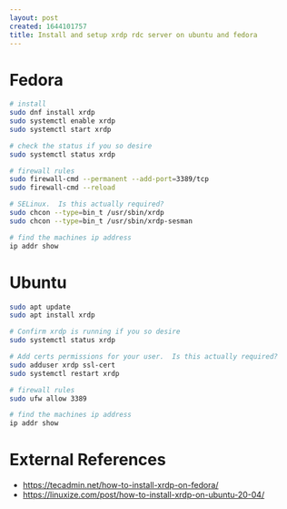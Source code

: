 ```yaml
---
layout: post
created: 1644101757
title: Install and setup xrdp rdc server on ubuntu and fedora
---
```



# Fedora

```bash
# install
sudo dnf install xrdp
sudo systemctl enable xrdp 
sudo systemctl start xrdp 

# check the status if you so desire
sudo systemctl status xrdp 

# firewall rules
sudo firewall-cmd --permanent --add-port=3389/tcp 
sudo firewall-cmd --reload 

# SELinux.  Is this actually required?
sudo chcon --type=bin_t /usr/sbin/xrdp 
sudo chcon --type=bin_t /usr/sbin/xrdp-sesman 

# find the machines ip address
ip addr show
```


# Ubuntu

```bash
sudo apt update
sudo apt install xrdp 

# Confirm xrdp is running if you so desire
sudo systemctl status xrdp

# Add certs permissions for your user.  Is this actually required?
sudo adduser xrdp ssl-cert
sudo systemctl restart xrdp

# firewall rules
sudo ufw allow 3389

# find the machines ip address
ip addr show
```



# External References
* https://tecadmin.net/how-to-install-xrdp-on-fedora/
* https://linuxize.com/post/how-to-install-xrdp-on-ubuntu-20-04/
